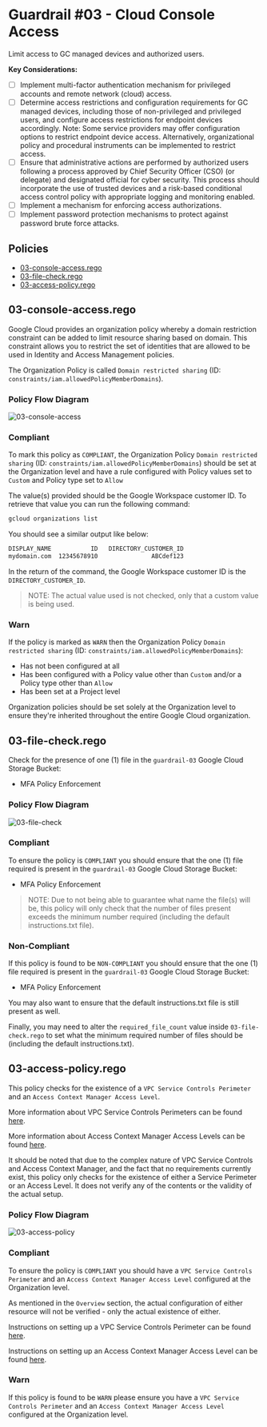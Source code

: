 # Guardrail #03 - Cloud Console Access

Limit access to GC managed devices and authorized users.

**Key Considerations:**

- [ ] Implement multi-factor authentication mechanism for privileged accounts and remote network (cloud) access.
- [ ] Determine access restrictions and configuration requirements for GC managed devices, including those of non-privileged and privileged users, and configure access restrictions for endpoint devices accordingly.
Note: Some service providers may offer configuration options to restrict endpoint device access. Alternatively, organizational policy and procedural instruments can be implemented to restrict access.
- [ ] Ensure that administrative actions are performed by authorized users following a process approved by Chief Security Officer (CSO) (or delegate) and designated official for cyber security. This process should incorporate the use of trusted devices and a risk-based conditional access control policy with appropriate logging and monitoring enabled.
- [ ] Implement a mechanism for enforcing access authorizations.
- [ ] Implement password protection mechanisms to protect against password brute force attacks.

## Policies

- [03-console-access.rego](./03-console-access.rego)
- [03-file-check.rego](./03-file-check.rego)
- [03-access-policy.rego](./03-access-policy.rego)

## 03-console-access.rego

Google Cloud provides an organization policy whereby a domain restriction constraint can be added to limit resource sharing based on domain. This constraint allows you to restrict the set of identities that are allowed to be used in Identity and Access Management policies.

The Organization Policy is called `Domain restricted sharing` (ID: `constraints/iam.allowedPolicyMemberDomains`).

### Policy Flow Diagram

![03-console-access](../../policy_diagrams/03-console-access.png "03-console-access")

### Compliant

To mark this policy as `COMPLIANT`, the Organization Policy `Domain restricted sharing` (ID: `constraints/iam.allowedPolicyMemberDomains`) should be set at the Organization level and have a rule configured with Policy values set to `Custom` and Policy type set to `Allow`

The value(s) provided should be the Google Workspace customer ID. To retrieve that value you can run the following command:

```bash
gcloud organizations list
```

You should see a similar output like below:

```bash
DISPLAY_NAME           ID   DIRECTORY_CUSTOMER_ID
mydomain.com  12345678910               ABCdef123
```

In the return of the command, the Google Workspace customer ID is the `DIRECTORY_CUSTOMER_ID`.

>NOTE: The actual value used is not checked, only that a custom value is being used.

### Warn

If the policy is marked as `WARN` then the Organization Policy `Domain restricted sharing` (ID: `constraints/iam.allowedPolicyMemberDomains`):

- Has not been configured at all
- Has been configured with a Policy value other than `Custom` and/or a Policy type other than `Allow`
- Has been set at a Project level

Organization policies should be set solely at the Organization level to ensure they're inherited throughout the entire Google Cloud organization.

## 03-file-check.rego

Check for the presence of one (1) file in the `guardrail-03` Google Cloud Storage Bucket:

- MFA Policy Enforcement

### Policy Flow Diagram

![03-file-check](../../policy_diagrams/03-file-check.png "03-file-check")

### Compliant

To ensure the policy is `COMPLIANT` you should ensure that the one (1) file required is present in the `guardrail-03` Google Cloud Storage Bucket:

- MFA Policy Enforcement

>NOTE: Due to not being able to guarantee what name the file(s) will be, this policy will only check that the number of files present exceeds the minimum number required (including the default instructions.txt file).

### Non-Compliant

If this policy is found to be `NON-COMPLIANT` you should ensure that the one (1) file required is present in the `guardrail-03` Google Cloud Storage Bucket:

- MFA Policy Enforcement

You may also want to ensure that the default instructions.txt file is still present as well.

Finally, you may need to alter the `required_file_count` value inside `03-file-check.rego` to set what the minimum required number of files should be (including the default instructions.txt).

## 03-access-policy.rego

This policy checks for the existence of a `VPC Service Controls Perimeter` and an `Access Context Manager Access Level`.

More information about VPC Service Controls Perimeters can be found [here](https://cloud.google.com/vpc-service-controls/docs/service-perimeters).

More information about Access Context Manager Access Levels can be found [here](https://cloud.google.com/access-context-manager/docs/overview#access-levels).

It should be noted that due to the complex nature of VPC Service Controls and Access Context Manager, and the fact that no requirements currently exist, this policy only checks for the existence of either a Service Perimeter or an Access Level. It does not verify any of the contents or the validity of the actual setup.

### Policy Flow Diagram

![03-access-policy](../../policy_diagrams/03-access-policy.png "03-access-policy")

### Compliant

To ensure the policy is `COMPLIANT` you should have a `VPC Service Controls Perimeter` and an `Access Context Manager Access Level` configured at the Organization level.

As mentioned in the `Overview` section, the actual configuration of either resource will not be verified - only the actual existence of either.

Instructions on setting up a VPC Service Controls Perimeter can be found [here](https://cloud.google.com/vpc-service-controls/docs/create-service-perimeters).

Instructions on setting up an Access Context Manager Access Level can be found [here](https://cloud.google.com/access-context-manager/docs/create-basic-access-level).

### Warn

If this policy is found to be `WARN` please ensure you have a `VPC Service Controls Perimeter` and an `Access Context Manager Access Level` configured at the Organization level.
